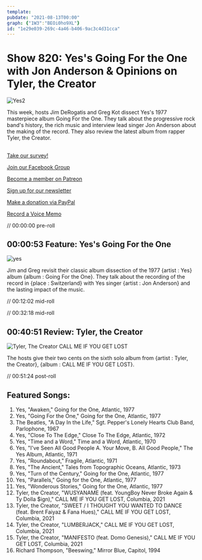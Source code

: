 ```yaml
---
template: 
pubdate: "2021-08-13T00:00"
graph: {"1W3":"BEOi0ho9XL"}
id: "1e29e039-269c-4a46-b406-9ac3c4d31cca"
---
```






# Show 820: Yes's Going For the One with Jon Anderson & Opinions on Tyler, the Creator

![Yes2](https://static.soundopinions.org/images/2021/yes2.jpeg)

This week, hosts Jim DeRogatis and Greg Kot dissect Yes's 1977 masterpiece album Going For the One. They talk about the progressive rock band's history, the rich music and interview lead singer Jon Anderson about the making of the record. They also review the latest album from rapper Tyler, the Creator. 



## 

[Take our survey!](https://bit.ly/3i4BWdinsn)

[Join our Facebook Group](https://bit.ly/3sivr9T)

[Become a member on Patreon](https://bit.ly/3slWZvc)

[Sign up for our newsletter](https://bit.ly/3eEvRnG)

[Make a donation via PayPal](https://bit.ly/3dmt9lU)

[Record a Voice Memo](https://bit.ly/2RyD5Ah)

// 00:00:00 pre-roll



## 00:00:53 Feature: Yes's Going For the One

![yes](https://static.soundopinions.org/images/2021/yes2.jpeg)

Jim and Greg revisit their classic album dissection of the 1977 {artist : Yes} album {album : Going For the One}. They talk about the recording of the record in {place : Switzerland} with Yes singer {artist : Jon Anderson} and the lasting impact of the music.

// 00:12:02 mid-roll

// 00:32:18 mid-roll



## 00:40:51 Review: Tyler, the Creator

![Tyler, The Creator CALL ME IF YOU GET LOST](https://static.soundopinions.org/assets/820/1W34.jpg)

The hosts give their two cents on the sixth solo album from {artist : Tyler, the Creator}, {album : CALL ME IF YOU GET LOST}.

// 00:51:24 post-roll



## Featured Songs:

1. Yes, "Awaken," Going for the One, Atlantic, 1977
2. Yes, "Going For the One," Going for the One, Atlantic, 1977
3. The Beatles, "A Day In the Life," Sgt. Pepper's Lonely Hearts Club Band, Parlophone, 1967
4. Yes, "Close To The Edge," Close To The Edge, Atlantic, 1972
5. Yes, "Time and a Word," Time and a Word, Atlantic, 1970
6. Yes, "I've Seen All Good People  A. Your Move, B. All Good People," The Yes Album, Atlantic, 1971
7. Yes, "Roundabout," Fragile, Atlantic, 1971
8. Yes, "The Ancient," Tales from Topographic Oceans, Atlantic, 1973
9. Yes, "Turn of the Century," Going for the One, Atlantic, 1977
10. Yes, "Parallels," Going for the One, Atlantic, 1977
11. Yes, "Wonderous Stories," Going for the One, Atlantic, 1977
12. Tyler, the Creator, "WUSYANAME (feat. YoungBoy Never Broke Again & Ty Dolla $ign)," CALL ME IF YOU GET LOST, Columbia, 2021
13. Tyler, the Creator, "SWEET / I THOUGHT YOU WANTED TO DANCE (feat. Brent Faiyaz & Fana Hues)," CALL ME IF YOU GET LOST, Columbia, 2021
14. Tyler, the Creator, "LUMBERJACK," CALL ME IF YOU GET LOST, Columbia, 2021
15. Tyler, the Creator, "MANIFESTO (feat. Domo Genesis)," CALL ME IF YOU GET LOST, Columbia, 2021
16. Richard Thompson, "Beeswing," Mirror Blue, Capitol, 1994